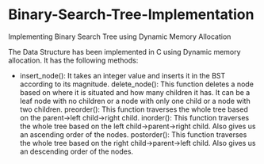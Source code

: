 # Binary-Search-Tree-Implementation
Implementing Binary Search Tree using Dynamic Memory Allocation

The Data Structure has been implemented in C using Dynamic memory allocation.
It has the following methods:
- insert_node(): It takes an integer value and inserts it in the BST according to its magnitude.
  delete_node(): This function deletes a node based on where it is situated and how many children it has. It can be a leaf node with no   children or a node with only one child or a node with two children.
  preorder(): This function traverses the whole tree based on the parent->left child->right child.
  inorder(): This function traverses the whole tree based on the left child->parent->right child. Also gives us an ascending order of the nodes.
  postorder(): This function traverses the whole tree based on the right child->parent->left child. Also gives us an descending order of the nodes.
